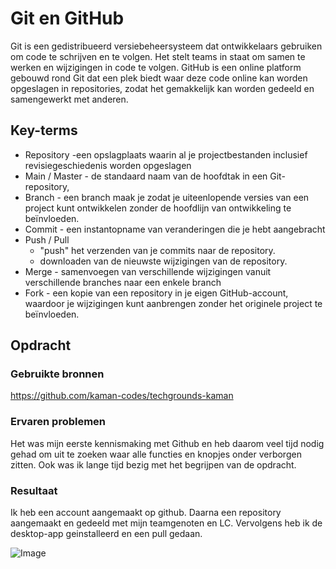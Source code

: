 # Git en GitHub
Git is een gedistribueerd versiebeheersysteem dat ontwikkelaars gebruiken om code te schrijven en te volgen. Het stelt teams in staat om samen te werken en wijzigingen in code te volgen.
GitHub is een online platform gebouwd rond Git dat een plek biedt waar deze code online kan worden opgeslagen in repositories, zodat het gemakkelijk kan worden gedeeld en samengewerkt met anderen.

## Key-terms
- Repository -een opslagplaats waarin al je projectbestanden inclusief revisiegeschiedenis worden opgeslagen
- Main / Master - de standaard naam van de hoofdtak in een Git-repository,
- Branch - een branch maak je zodat je uiteenlopende versies van een project kunt ontwikkelen zonder de hoofdlijn van ontwikkeling te beïnvloeden.
- Commit - een instantopname van veranderingen die je hebt aangebracht 
- Push / Pull  
    - "push" het verzenden van je commits naar de repository.
    - downloaden van de nieuwste wijzigingen van de repository.
- Merge - samenvoegen van verschillende wijzigingen vanuit verschillende branches naar een enkele branch
- Fork - een kopie van een repository in je eigen GitHub-account, waardoor je wijzigingen kunt aanbrengen zonder het originele project te beïnvloeden.


## Opdracht
### Gebruikte bronnen
https://github.com/kaman-codes/techgrounds-kaman

### Ervaren problemen
Het was mijn eerste kennismaking met Github en heb daarom veel tijd nodig gehad om uit te zoeken waar alle functies en knopjes onder verborgen zitten. Ook was ik lange tijd bezig met het begrijpen van de opdracht.

### Resultaat
Ik heb een account aangemaakt op github. Daarna een repository aangemaakt en gedeeld met mijn teamgenoten en LC. 
Vervolgens heb ik de desktop-app geinstalleerd en een pull gedaan.

![Image](https://github.com/kaman-codes/techgrounds-kaman/blob/main/00_includes/GIT-01_screen01.PNG)